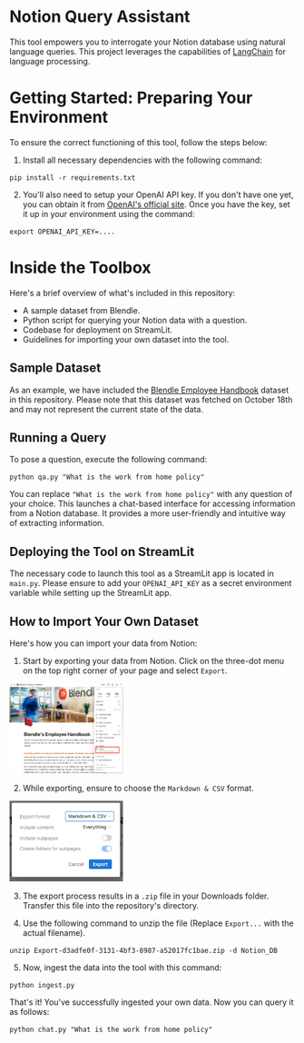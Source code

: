 # Notion Query Assistant

This tool empowers you to interrogate your Notion database using natural language queries. This project leverages the capabilities of [LangChain](https://github.com/hwchase17/langchain) for language processing.

# Getting Started: Preparing Your Environment

To ensure the correct functioning of this tool, follow the steps below:

1. Install all necessary dependencies with the following command:

```shell
pip install -r requirements.txt
```

2. You'll also need to setup your OpenAI API key. If you don't have one yet, you can obtain it from [OpenAI's official site](https://beta.openai.com/playground). Once you have the key, set it up in your environment using the command:

```shell
export OPENAI_API_KEY=....
```

# Inside the Toolbox

Here's a brief overview of what's included in this repository:

- A sample dataset from Blendle.
- Python script for querying your Notion data with a question.
- Codebase for deployment on StreamLit.
- Guidelines for importing your own dataset into the tool.

## Sample Dataset

As an example, we have included the [Blendle Employee Handbook](https://www.notion.so/Blendle-s-Employee-Handbook-7692ffe24f07450785f093b94bbe1a09) dataset in this repository. Please note that this dataset was fetched on October 18th and may not represent the current state of the data.

## Running a Query

To pose a question, execute the following command:

```shell
python qa.py "What is the work from home policy"
```

You can replace `"What is the work from home policy"` with any question of your choice. This launches a chat-based interface for accessing information from a Notion database. It provides a more user-friendly and intuitive way of extracting information.

## Deploying the Tool on StreamLit

The necessary code to launch this tool as a StreamLit app is located in `main.py`. Please ensure to add your `OPENAI_API_KEY` as a secret environment variable while setting up the StreamLit app.

## How to Import Your Own Dataset

Here's how you can import your data from Notion:

1. Start by exporting your data from Notion. Click on the three-dot menu on the top right corner of your page and select `Export`.

<img src="notion_export.png" alt="export" width="200"/>

2. While exporting, ensure to choose the `Markdown & CSV` format.

<img src="notion_dropdown.png" alt="export-format" width="200"/>

3. The export process results in a `.zip` file in your Downloads folder. Transfer this file into the repository's directory.

4. Use the following command to unzip the file (Replace `Export...` with the actual filename).

```shell
unzip Export-d3adfe0f-3131-4bf3-8987-a52017fc1bae.zip -d Notion_DB
```

5. Now, ingest the data into the tool with this command:

```shell
python ingest.py
```

That's it! You've successfully ingested your own data. Now you can query it as follows:

```shell
python chat.py "What is the work from home policy"
```